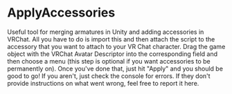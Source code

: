 # ApplyAccessories
Useful tool for merging armatures in Unity and adding accessories in VRChat. All you have to do is import this and then attach the script to the accessory that you want to attach to your VR Chat character. Drag the game object with the VRChat Avatar Descriptor into the corresponding field and then choose a menu (this step is optional if you want accessories to be permanently on). Once you've done that, just hit "Apply" and you should be good to go! If you aren't, just check the console for errors. If they don't provide instructions on what went wrong, feel free to report it here.

